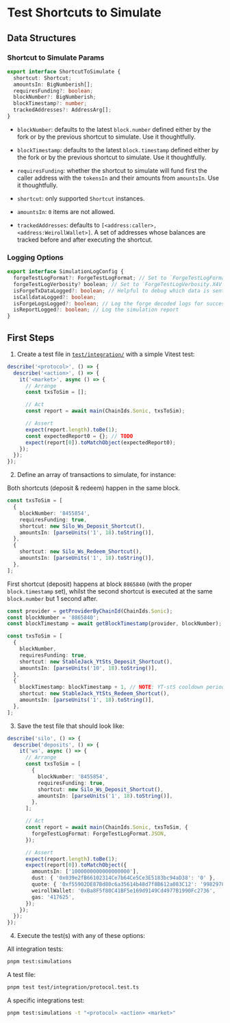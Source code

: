 # Test Shortcuts to Simulate

## Data Structures

### Shortcut to Simulate Params

```typescript
export interface ShortcutToSimulate {
  shortcut: Shortcut;
  amountsIn: BigNumberish[];
  requiresFunding?: boolean;
  blockNumber?: BigNumberish;
  blockTimestamp?: number;
  trackedAddresses?: AddressArg[];
}
```

- `blockNumber`: defaults to the latest `block.number` defined either by the fork or by the previous shortcut to
  simulate. Use it thoughtfully.
- `blockTimestamp`: defaults to the latest `block.timestamp` defined either by the fork or by the previous shortcut to
  simulate. Use it thoughtfully.

- `requiresFunding`: whether the shortcut to simulate will fund first the caller address with the `tokensIn` and their
  amounts from `amountsIn`. Use it thoughtfully.
- `shortcut`: only supported `Shortcut` instances.
- `amountsIn`: `0` items are not allowed.

- `trackedAddresses`: defaults to `[<address:caller>, <address:WeirollWallet>]`. A set of addresses whose balances are
  tracked before and after executing the shortcut.

### Logging Options

```typescript
export interface SimulationLogConfig {
  forgeTestLogFormat?: ForgeTestLogFormat; // Set to `ForgeTestLogFormat.JSON` by default. Switch to `ForgeTestLogFormat.DEFAULT` to log the forge test traces
  forgeTestLogVerbosity? boolean; // Set to `ForgeTestLogVerbosity.X4V` (i.e., '-vvvv') by default.
  isForgeTxDataLogged?: boolean; // Helpful to debug which data is sent to the forge test
  isCalldataLogged?: boolean;
  isForgeLogsLogged?: boolean; // Log the forge decoded logs for successful tests
  isReportLogged?: boolean; // Log the simulation report
}
```

## First Steps

1. Create a test file in [`test/integration/`](./test/integration/) with a simple Vitest test:

```typescript
describe('<protocol>', () => {
  describe('<action>', () => {
    it('<market>', async () => {
      // Arrange
      const txsToSim = [];

      // Act
      const report = await main(ChainIds.Sonic, txsToSim);

      // Assert
      expect(report.length).toBe(1);
      const expectedReport0 = {}; // TODO
      expect(report[0]).toMatchObject(expectedReport0);
    });
  });
});
```

2. Define an array of transactions to simulate, for instance:

Both shortcuts (deposit & redeem) happen in the same block.

```typescript
const txsToSim = [
  {
    blockNumber: '8455854',
    requiresFunding: true,
    shortcut: new Silo_Ws_Deposit_Shortcut(),
    amountsIn: [parseUnits('1', 18).toString()],
  },
  {
    shortcut: new Silo_Ws_Redeem_Shortcut(),
    amountsIn: [parseUnits('1', 18).toString()],
  },
];
```

First shortcut (deposit) happens at block `8865840` (with the proper `block.timestamp` set), whilst the second shortcut
is executed at the same `block.number` but 1 second after.

```typescript
const provider = getProviderByChainId(ChainIds.Sonic);
const blockNumber = '8865840';
const blockTimestamp = await getBlockTimestamp(provider, blockNumber);

const txsToSim = [
  {
    blockNumber,
    requiresFunding: true,
    shortcut: new StableJack_YtSts_Deposit_Shortcut(),
    amountsIn: [parseUnits('10', 18).toString()],
  },
  {
    blockTimestamp: blockTimestamp + 1, // NOTE: YT-stS cooldown period is 1 second for redeems
    shortcut: new StableJack_YtSts_Redeem_Shortcut(),
    amountsIn: [parseUnits('1', 18).toString()],
  },
];
```

3. Save the test file that should look like:

```typescript
describe('silo', () => {
  describe('deposits', () => {
    it('ws', async () => {
      // Arrange
      const txsToSim = [
        {
          blockNumber: '8455854',
          requiresFunding: true,
          shortcut: new Silo_Ws_Deposit_Shortcut(),
          amountsIn: [parseUnits('1', 18).toString()],
        },
      ];

      // Act
      const report = await main(ChainIds.Sonic, txsToSim, {
        forgeTestLogFormat: ForgeTestLogFormat.JSON,
      });

      // Assert
      expect(report.length).toBe(1);
      expect(report[0]).toMatchObject({
        amountsIn: ['1000000000000000000'],
        dust: { '0x039e2fB66102314Ce7b64Ce5Ce3E5183bc94aD38': '0' },
        quote: { '0xf55902DE87Bd80c6a35614b48d7f8B612a083C12': '998297853831134388682' },
        weirollWallet: '0xBa8F5f80C41BF5e169d9149Cd4977B1990Fc2736',
        gas: '417625',
      });
    });
  });
});
```

4. Execute the test(s) with any of these options:

All integration tests:

```sh
pnpm test:simulations
```

A test file:

```sh
pnpm test test/integration/protocol.test.ts
```

A specific integrations test:

```sh
pnpm test:simulations -t "<protocol> <action> <market>"
```
